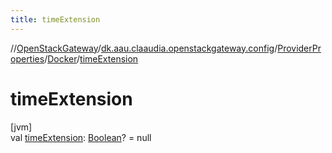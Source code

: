 ```yaml
---
title: timeExtension
---
```

//[OpenStackGateway](../../../../index.html)/[dk.aau.claaudia.openstackgateway.config](../../index.html)/[ProviderProperties](../index.html)/[Docker](index.html)/[timeExtension](time-extension.html)



# timeExtension



[jvm]\
val [timeExtension](time-extension.html): [Boolean](https://kotlinlang.org/api/latest/jvm/stdlib/kotlin/-boolean/index.html)? = null





